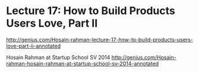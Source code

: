 # Lecture 17: How to Build Products Users Love, Part II 

http://genius.com/Hosain-rahman-lecture-17-how-to-build-products-users-love-part-ii-annotated

Hosain Rahman at Startup School SV 2014
http://genius.com/Hosain-rahman-hosain-rahman-at-startup-school-sv-2014-annotated